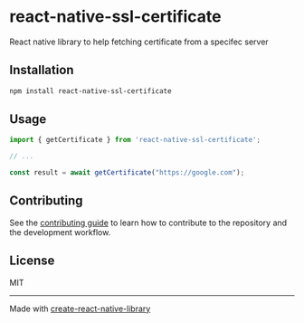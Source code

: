 # react-native-ssl-certificate

React native library to help fetching certificate from a specifec server

## Installation

```sh
npm install react-native-ssl-certificate
```

## Usage

```js
import { getCertificate } from 'react-native-ssl-certificate';

// ...

const result = await getCertificate("https://google.com");
```

## Contributing

See the [contributing guide](CONTRIBUTING.md) to learn how to contribute to the repository and the development workflow.

## License

MIT

---

Made with [create-react-native-library](https://github.com/callstack/react-native-builder-bob)
